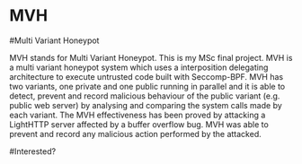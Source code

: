 MVH
===

#Multi Variant Honeypot 

MVH stands for Multi Variant Honeypot. This is my MSc final project. MVH is a multi variant honeypot system which uses a interposition delegating architecture to execute untrusted code built with Seccomp-BPF. MVH has two variants, one private and one public running in parallel and it is able to detect, prevent and record malicious behaviour of the public variant (e.g. public web server) by analysing and comparing the system calls made by each variant. 
The MVH effectiveness has been proved by attacking a LightHTTP server affected by a buffer overflow bug. MVH was able to prevent and record any malicious action performed by the attacked.

#Interested?

